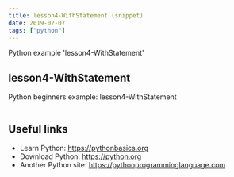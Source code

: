 ```yaml
---
title: lesson4-WithStatement (snippet)
date: 2019-02-07
tags: ["python"]
---
```

Python example 'lesson4-WithStatement'


## lesson4-WithStatement

Python beginners example: lesson4-WithStatement

```python


```

## Useful links

- Learn Python: https://pythonbasics.org
- Download Python: https://python.org
- Another Python site: https://pythonprogramminglanguage.com

